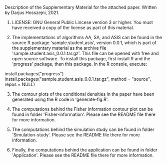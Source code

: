 Description of the Supplementary Material for the attached paper. Written by Darjus Hosszejni,
2021.

1. LICENSE: GNU General Public Lincese version 3 or higher. You must have received a copy of the license as part of this material.

2. The implementations of algorithms AA, SA, and ASIS can be found in the source R package 'sample.student.asis', version 0.0.1, which is part of the supplementary material as the archive file 'sample.student.asis_0.0.1.tar.gz'. This file can be opened with free and open source software.
To install this package, first install R and the 'progress' package, then this package. In the R console, execute:

install.packages("progress")
install.packages("sample.student.asis_0.0.1.tar.gz", method = "source", repos = NULL)

3. The contour plots of the conditional densities in the paper have been generated using the R code in 'generate-fig.R'.

4. The computations behind the Fisher information contour plot can be found in folder 'Fisher-information'. Please see the README file there for more information.

5. The computations behind the simulation study can be found in folder 'Simulation-study'. Please see the README file there for more information.

6. Finally, the computations behind the application can be found in folder 'Application'. Please see the README file there for more information.
